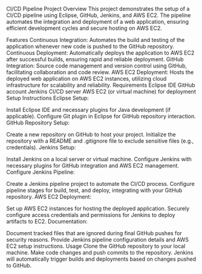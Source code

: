 CI/CD Pipeline Project
Overview
This project demonstrates the setup of a CI/CD pipeline using Eclipse, GitHub, Jenkins, and AWS EC2. The pipeline automates the integration and deployment of a web application, ensuring efficient development cycles and secure hosting on AWS EC2.

Features
Continuous Integration: Automates the build and testing of the application whenever new code is pushed to the GitHub repository.
Continuous Deployment: Automatically deploys the application to AWS EC2 after successful builds, ensuring rapid and reliable deployment.
GitHub Integration: Source code management and version control using GitHub, facilitating collaboration and code review.
AWS EC2 Deployment: Hosts the deployed web application on AWS EC2 instances, utilizing cloud infrastructure for scalability and reliability.
Requirements
Eclipse IDE
GitHub account
Jenkins CI/CD server
AWS EC2 (or virtual machine) for deployment
Setup Instructions
Eclipse Setup:

Install Eclipse IDE and necessary plugins for Java development (if applicable).
Configure Git plugin in Eclipse for GitHub repository interaction.
GitHub Repository Setup:

Create a new repository on GitHub to host your project.
Initialize the repository with a README and .gitignore file to exclude sensitive files (e.g., credentials).
Jenkins Setup:

Install Jenkins on a local server or virtual machine.
Configure Jenkins with necessary plugins for GitHub integration and AWS EC2 management.
Configure Jenkins Pipeline:

Create a Jenkins pipeline project to automate the CI/CD process.
Configure pipeline stages for build, test, and deploy, integrating with your GitHub repository.
AWS EC2 Deployment:

Set up AWS EC2 instances for hosting the deployed application.
Securely configure access credentials and permissions for Jenkins to deploy artifacts to EC2.
Documentation:

Document tracked files that are ignored during final GitHub pushes for security reasons.
Provide Jenkins pipeline configuration details and AWS EC2 setup instructions.
Usage
Clone the GitHub repository to your local machine.
Make code changes and push commits to the repository.
Jenkins will automatically trigger builds and deployments based on changes pushed to GitHub.
